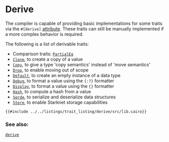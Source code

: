 # Derive

The compiler is capable of providing basic implementations for some traits via the `#[derive]` [attribute][attribute]. These traits can still be manually implemented if a more complex behavior is required.

The following is a list of derivable traits:

- Comparison traits: [`PartialEq`][partial-eq]
- [`Clone`][clone], to create a copy of a value
- [`Copy`][copy], to give a type 'copy semantics' instead of 'move semantics'
- [`Drop`][drop], to enable moving out of scope
- [`Default`][default], to create an empty instance of a data type
- [`Debug`][debug], to format a value using the `{:?}` formatter
- [`Display`][display], to format a value using the `{}` formatter
- [`Hash`][hash], to compute a hash from a value
- [`Serde`][serde], to serialize and deserialize data structures
- [`Store`][store], to enable Starknet storage capabilities

```cairo,editable
{{#include ../../listings/trait_listing/derive/src/lib.cairo}}

```

### See also:

[`derive`][derive]

[attribute]: ../attribute.md
[partial-eq]: https://docs.swmansion.com/scarb/corelib/core-traits-PartialEq.html
[clone]: https://docs.swmansion.com/scarb/corelib/core-clone-Clone.html
[copy]: https://docs.swmansion.com/scarb/corelib/core-traits-Copy.html
[drop]: https://docs.swmansion.com/scarb/corelib/core-traits-Drop.html
[default]: https://docs.swmansion.com/scarb/corelib/core-traits-Default.html
[debug]: https://docs.swmansion.com/scarb/corelib/core-fmt-Debug.html
[display]: https://docs.swmansion.com/scarb/corelib/core-fmt-Display.html
[hash]: https://docs.swmansion.com/scarb/corelib/core-hash-Hash.html
[serde]: https://docs.swmansion.com/scarb/corelib/core-serde-Serde.html
[store]: https://docs.swmansion.com/scarb/corelib/core-starknet-storage_access-Store.html
[derive]: https://book.cairo-lang.org/appendix-03-derivable-traits.html

